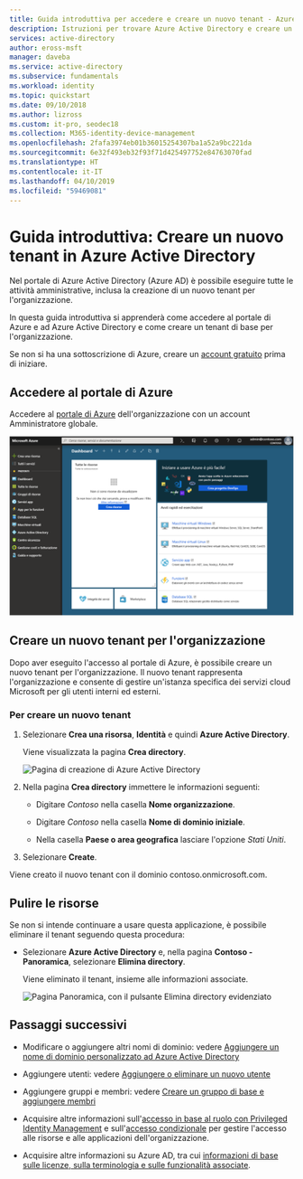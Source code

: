 ```yaml
---
title: Guida introduttiva per accedere e creare un nuovo tenant - Azure Active Directory | Microsoft Docs
description: Istruzioni per trovare Azure Active Directory e creare un nuovo tenant per l'organizzazione.
services: active-directory
author: eross-msft
manager: daveba
ms.service: active-directory
ms.subservice: fundamentals
ms.workload: identity
ms.topic: quickstart
ms.date: 09/10/2018
ms.author: lizross
ms.custom: it-pro, seodec18
ms.collection: M365-identity-device-management
ms.openlocfilehash: 2fafa3974eb01b36015254307ba1a52a9bc221da
ms.sourcegitcommit: 6e32f493eb32f93f71d425497752e84763070fad
ms.translationtype: HT
ms.contentlocale: it-IT
ms.lasthandoff: 04/10/2019
ms.locfileid: "59469081"
---
```

# <a name="quickstart-create-a-new-tenant-in-azure-active-directory"></a>Guida introduttiva: Creare un nuovo tenant in Azure Active Directory
Nel portale di Azure Active Directory (Azure AD) è possibile eseguire tutte le attività amministrative, inclusa la creazione di un nuovo tenant per l'organizzazione. 

In questa guida introduttiva si apprenderà come accedere al portale di Azure e ad Azure Active Directory e come creare un tenant di base per l'organizzazione.

Se non si ha una sottoscrizione di Azure, creare un [account gratuito](https://azure.microsoft.com/free/) prima di iniziare.

## <a name="sign-in-to-the-azure-portal"></a>Accedere al portale di Azure
Accedere al [portale di Azure](https://portal.azure.com/) dell'organizzazione con un account Amministratore globale.

![Schermata del portale di Azure con l'opzione Azure AD](media/active-directory-access-create-new-tenant/azure-ad-portal.png)

## <a name="create-a-new-tenant-for-your-organization"></a>Creare un nuovo tenant per l'organizzazione
Dopo aver eseguito l'accesso al portale di Azure, è possibile creare un nuovo tenant per l'organizzazione. Il nuovo tenant rappresenta l'organizzazione e consente di gestire un'istanza specifica dei servizi cloud Microsoft per gli utenti interni ed esterni.

### <a name="to-create-a-new-tenant"></a>Per creare un nuovo tenant
1. Selezionare **Crea una risorsa**, **Identità** e quindi **Azure Active Directory**.

    Viene visualizzata la pagina **Crea directory**.

    ![Pagina di creazione di Azure Active Directory](media/active-directory-access-create-new-tenant/azure-ad-create-new-tenant.png)

2.  Nella pagina **Crea directory** immettere le informazioni seguenti:
    
    - Digitare _Contoso_ nella casella **Nome organizzazione**.

    - Digitare _Contoso_ nella casella **Nome di dominio iniziale**.

    - Nella casella **Paese o area geografica** lasciare l'opzione _Stati Uniti_.

3. Selezionare **Create**.

Viene creato il nuovo tenant con il dominio contoso.onmicrosoft.com.

## <a name="clean-up-resources"></a>Pulire le risorse
Se non si intende continuare a usare questa applicazione, è possibile eliminare il tenant seguendo questa procedura:

- Selezionare **Azure Active Directory** e, nella pagina **Contoso - Panoramica**, selezionare **Elimina directory**.

    Viene eliminato il tenant, insieme alle informazioni associate.

    ![Pagina Panoramica, con il pulsante Elimina directory evidenziato](media/active-directory-access-create-new-tenant/azure-ad-delete-new-tenant.png)

## <a name="next-steps"></a>Passaggi successivi
- Modificare o aggiungere altri nomi di dominio: vedere [Aggiungere un nome di dominio personalizzato ad Azure Active Directory](add-custom-domain.md)

- Aggiungere utenti: vedere [Aggiungere o eliminare un nuovo utente](add-users-azure-active-directory.md)

- Aggiungere gruppi e membri: vedere [Creare un gruppo di base e aggiungere membri](active-directory-groups-create-azure-portal.md)

- Acquisire altre informazioni sull'[accesso in base al ruolo con Privileged Identity Management](../../role-based-access-control/pim-azure-resource.md) e sull'[accesso condizionale](../../role-based-access-control/conditional-access-azure-management.md) per gestire l'accesso alle risorse e alle applicazioni dell'organizzazione.

- Acquisire altre informazioni su Azure AD, tra cui [informazioni di base sulle licenze, sulla terminologia e sulle funzionalità associate](active-directory-whatis.md).

